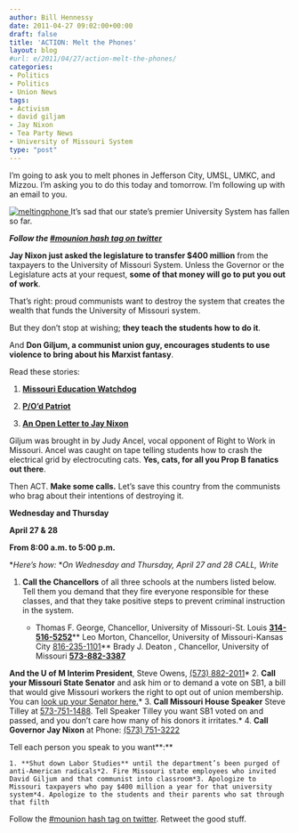 ```yaml
---
author: Bill Hennessy
date: 2011-04-27 09:02:00+00:00
draft: false
title: 'ACTION: Melt the Phones'
layout: blog
#url: e/2011/04/27/action-melt-the-phones/
categories:
- Politics
- Politics
- Union News
tags:
- Activism
- david giljam
- Jay Nixon
- Tea Party News
- University of Missouri System
type: "post"
---
```


I’m going to ask you to melt phones in Jefferson City, UMSL, UMKC, and Mizzou. I’m asking you to do this today and tomorrow. I’m following up with an email to you.

[![meltingphone](https://hennessysview.com/wp-content/uploads/2011/04/meltingphone_thumb.jpg)
](https://hennessysview.com/wp-content/uploads/2011/04/meltingphone.jpg)It’s sad that our state’s premier University System has fallen so far.

_***Follow the [#mounion hash tag on twitter](https://twitter.com/#!/search/%23mounion)***_

**Jay Nixon just asked the legislature to transfer $400 million** from the taxpayers to the University of Missouri System. Unless the Governor or the Legislature acts at your request, **some of that money will go to put you out of work**.

That’s right: proud communists want to destroy the system that creates the wealth that funds the University of Missouri system.

But they don’t stop at wishing; **they teach the students how to do it**.

And **Don Giljum, a communist union guy, encourages students to use violence to bring about his Marxist fantasy**.

Read these stories:

1. [**Missouri Education Watchdog**](https://www.missourieducationwatchdog.com/2011/04/university-of-missouri-student-lecture.html)

2. [**P/O’d Patriot**](https://www.poedpatriot.com/2011/04/judy-ancel-and-her-communist.html)

3. [**An Open Letter to Jay Nixon**](https://hennessysview.com/missouri-2/shut-down-labor-studies-now-governor-nixon/)

Giljum was brought in by Judy Ancel, vocal opponent of Right to Work in Missouri. Ancel was caught on tape telling students how to crash the electrical grid by electrocuting cats. **Yes, cats, for all you Prop B fanatics out there**.



Then ACT. **Make some calls.** Let’s save this country from the communists who brag about their intentions of destroying it.

**Wednesday and Thursday**

**April 27 & 28**

**From 8:00 a.m. to 5:00 p.m.**

**Here’s how:*
**On Wednesday and Thursday, April 27 and 28 CALL, Write*
1. **Call the Chancellors** of all three schools at the numbers listed below. Tell them you demand that they fire everyone responsible for these classes, and that they take positive steps to prevent criminal instruction in the system.



    * Thomas F. George, Chancellor, University of Missouri-St. Louis **[314-516-5252](tel:314-516-5252)**** Leo Morton, Chancellor, University of Missouri-Kansas City [816-235-1101](tel:816-235-1101)** Brady J. Deaton , Chancellor, University of Missouri **[573-882-3387](tel:573-882-3387)** 

**And the U of M Interim President**, Steve Owens, [(573) 882-2011](tel:%28573%29%20882-2011)*
2. **Call your Missouri State Senator** and ask him or to demand a vote on SB1, a bill that would give Missouri workers the right to opt out of union membership. You can [look up your Senator here.](https://www.senate.mo.gov/11info/senalpha.htm)*
3. **Call Missouri House Speaker** Steve Tilley at [573-751-1488](tel:573-751-1488). Tell Speaker Tilley you want SB1 voted on and passed, and you don’t care how many of his donors it irritates.*
4. **Call Governor Jay Nixon** at Phone: [(573) 751-3222](tel:%28573%29%20751-3222)

Tell each person you speak to you want**:**



    1. **Shut down Labor Studies** until the department’s been purged of anti-American radicals*2. Fire Missouri state employees who invited David Giljum and that communist into classroom*3. Apologize to Missouri taxpayers who pay $400 million a year for that university system*4. Apologize to the students and their parents who sat through that filth  

Follow the [#mounion hash tag on twitter](https://twitter.com/#!/search/%23mounion). Retweet the good stuff.
